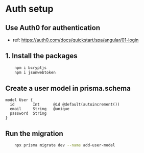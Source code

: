 # Auth setup

## Use Auth0 for authentication
- ref: https://auth0.com/docs/quickstart/spa/angular/01-login

## 1. Install the packages

```bash
    npm i bcryptjs
    npm i jsonwebtoken
```

## Create a user model in prisma.schema

```prisma
model User {
  id        Int      @id @default(autoincrement())
  email     String   @unique
  password  String
}
```

## Run the migration

```bash
    npx prisma migrate dev --name add-user-model
```
